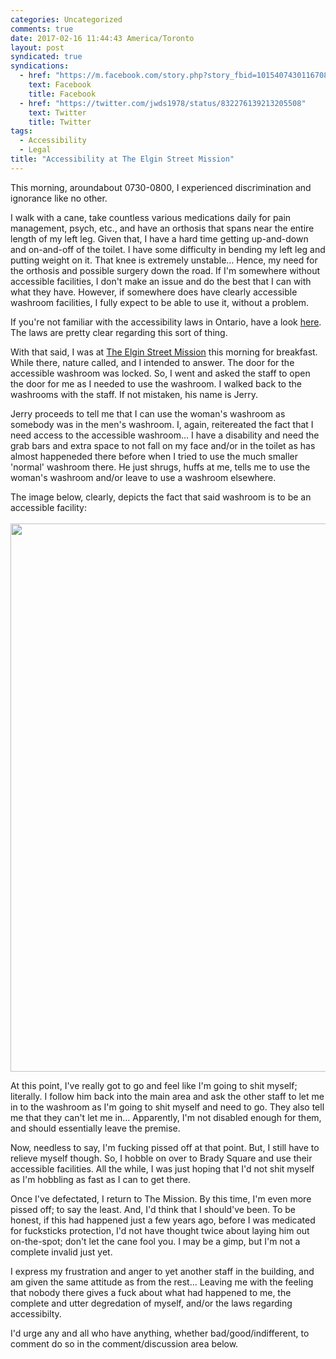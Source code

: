 ```yaml
---
categories: Uncategorized
comments: true
date: 2017-02-16 11:44:43 America/Toronto
layout: post
syndicated: true
syndications:
  - href: "https://m.facebook.com/story.php?story_fbid=10154074301167084&id=719142083"
    text: Facebook
    title: Facebook
  - href: "https://twitter.com/jwds1978/status/832276139213205508"
    text: Twitter
    title: Twitter
tags:
  - Accessibility
  - Legal
title: "Accessibility at The Elgin Street Mission"
---
```


This morning, aroundabout 0730-0800, I experienced discrimination and ignorance like no other.

I walk with a cane, take countless various medications daily for pain management, psych, etc., and have an orthosis that spans near the entire length of my left leg. Given that, I have a hard time getting up-and-down and on-and-off of the toilet. I have some difficulty in bending my left leg and putting weight on it. That knee is extremely unstable&hellip; Hence, my need for the orthosis and possible surgery down the road. If I'm somewhere without accessible facilities, I don't make an issue and do the best that I can with what they have. However, if somewhere does have clearly accessible washroom facilities, I fully expect to be able to use it, without a problem.

If you're not familiar with the accessibility laws in Ontario, have a look <a href="https://www.ontario.ca/page/accessibility-laws" target="_blank" title="Ontario :: Accessibility Laws">here</a>. The laws are pretty clear regarding this sort of thing.

With that said, I was at <a href="http://www.themission.ca" target="_blank" title="The Elgin Street Mission">The Elgin Street Mission</a> this morning for breakfast. While there, nature called, and I intended to answer. The door for the accessible washroom was locked. So, I went and asked the staff to open the door for me as I needed to use the washroom. I walked back to the washrooms with the staff. If not mistaken, his name is Jerry.

Jerry proceeds to tell me that I can use the woman's washroom as somebody was in the men's washroom. I, again, reitereated the fact that I need access to the accessible washroom&hellip; I have a disability and need the grab bars and extra space to not fall on my face and/or in the toilet as has almost happeneded there before when I tried to use the much smaller 'normal' washroom there. He just shrugs, huffs at me, tells me to use the woman's washroom and/or leave to use a washroom elsewhere.

The image below, clearly, depicts the fact that said washroom is to be an accessible facility:<br />
<br />
<a href="{{ site.url }}/resources/images/blog/2017/02/16/accessibility-at-the-elgin-street-mission/2017-02-16_08-11-12_02-03.jpeg" target="_blank" title="">
  <img alt="" height="877" src="{{ site.url }}/resources/images/blog/2017/02/16/accessibility-at-the-elgin-street-mission/2017-02-16_08-11-12_02-03.jpeg" style="border: 0px; display: block; margin-left: auto; margin-right: auto;" width="585" />
</a>

At this point, I've really got to go and feel like I'm going to shit myself; literally. I follow him back into the main area and ask the other staff to let me in to the washroom as I'm going to shit myself and need to go. They also tell me that they can't let me in&hellip; Apparently, I'm not disabled enough for them, and should essentially leave the premise.

Now, needless to say, I'm fucking pissed off at that point. But, I still have to relieve myself though. So, I hobble on over to Brady Square and use their accessible facilities. All the while, I was just hoping that I'd not shit myself as I'm hobbling as fast as I can to get there.

Once I've defectated, I return to The Mission. By this time, I'm even more pissed off; to say the least. And, I'd think that I should've been. To be honest, if this had happened just a few years ago, before I was medicated for fucksticks protection, I'd not have thought twice about laying him out on-the-spot; don't let the cane fool you. I may be a gimp, but I'm not a complete invalid just yet.

I express my frustration and anger to yet another staff in the building, and am given the same attitude as from the rest&hellip; Leaving me with the feeling that nobody there gives a fuck about what had happened to me, the complete and utter degredation of myself, and/or the laws regarding accessibilty.

I'd urge any and all who have anything, whether bad/good/indifferent, to comment do so in the comment/discussion area below.
